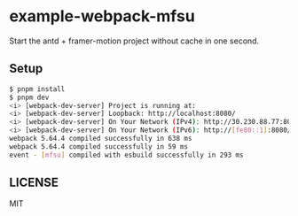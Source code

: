 # example-webpack-mfsu

Start the antd + framer-motion project without cache in one second.

## Setup

```bash
$ pnpm install
$ pnpm dev
<i> [webpack-dev-server] Project is running at:
<i> [webpack-dev-server] Loopback: http://localhost:8080/
<i> [webpack-dev-server] On Your Network (IPv4): http://30.230.88.77:8080/
<i> [webpack-dev-server] On Your Network (IPv6): http://[fe80::1]:8080/
webpack 5.64.4 compiled successfully in 638 ms
webpack 5.64.4 compiled successfully in 59 ms
event - [mfsu] compiled with esbuild successfully in 293 ms
```

## LICENSE

MIT
